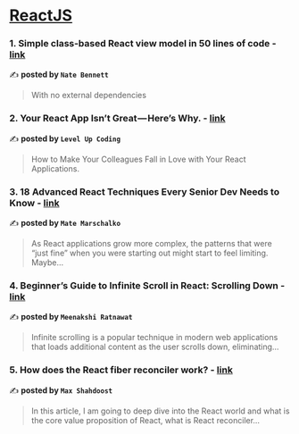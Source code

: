 
<h1><a href=https://medium.com/tag/reactjs/recommended target="_blank" rel="noopener noreferrer">ReactJS</a></h1>
<h3>1. Simple class-based React view model in 50 lines of code - <a href="https://medium.com/@nmbennett/simple-class-based-react-view-model-in-50-lines-of-code-10241b7daf27" target="_blank" rel="noopener noreferrer">link</a></h3>

✍️ **posted by `Nate Bennett`**

<blockquote>With no external dependencies</blockquote>

<h3>2. Your React App Isn’t Great — Here’s Why. - <a href="https://medium.com/gitconnected/your-react-app-isnt-great-here-s-why-5eb61b3f110b" target="_blank" rel="noopener noreferrer">link</a></h3>

✍️ **posted by `Level Up Coding`**

<blockquote>How to Make Your Colleagues Fall in Love with Your React Applications.</blockquote>

<h3>3. 18 Advanced React Techniques Every Senior Dev Needs to Know - <a href="https://medium.com/@matemarschalko/18-advanced-react-techniques-every-senior-dev-needs-to-know-13456ba2604c" target="_blank" rel="noopener noreferrer">link</a></h3>

✍️ **posted by `Mate Marschalko`**

<blockquote>As React applications grow more complex, the patterns that were “just fine” when you were starting out might start to feel limiting. Maybe…</blockquote>

<h3>4. Beginner’s Guide to Infinite Scroll in React: Scrolling Down - <a href="https://medium.com/@meenakshiratnawat0/beginners-guide-to-infinite-scroll-in-react-scrolling-down-dce7510e1859" target="_blank" rel="noopener noreferrer">link</a></h3>

✍️ **posted by `Meenakshi Ratnawat`**

<blockquote>Infinite scrolling is a popular technique in modern web applications that loads additional content as the user scrolls down, eliminating…</blockquote>

<h3>5. How does the React fiber reconciler work? - <a href="https://medium.com/@maxtsh/how-does-the-react-fiber-reconciler-work-77c3650127da" target="_blank" rel="noopener noreferrer">link</a></h3>

✍️ **posted by `Max Shahdoost`**

<blockquote>In this article, I am going to deep dive into the React world and what is the core value proposition of React, what is React reconciler…</blockquote>

